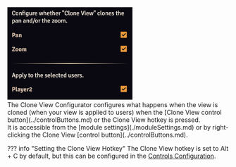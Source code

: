 <div class="imgContainer"><img src="../../img/CloneViewConfig.png"></div>
The Clone View Configurator configures what happens when the view is cloned (when your view is applied to users) when the [Clone View control button](../controlButtons.md) or the Clone View hotkey is pressed.<br>
It is accessible from the [module settings](./moduleSettings.md) or by right-clicking the Clone View [control button](../controlButtons.md).

??? info "Setting the Clone View Hotkey"
    The Clone View hotkey is set to Alt + C by default, but this can be configured in the [Controls Configuration](./hotkeys.md).